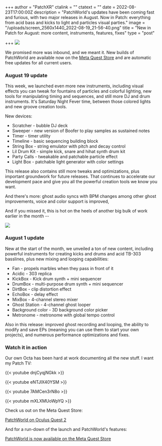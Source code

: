 +++
author = "PatchXR"
ctalink = ""
ctatext = ""
date = 2022-08-23T17:00:00Z
description = "PatchWorld's updates have been coming fast and furious, with two major releases in August. Now in Patch: everything from acid bass and kicks to light and particles visual parties."
image = "/uploads/screen_2560x1440_2022-08-19_21-56-40.png"
title = "New in Patch for August: more content, instruments, features, fixes"
type = "post"

+++
![](/uploads/screen_2560x1440_2022-08-19_21-56-40.png)

We promised more was inbound, and we meant it. New builds of PatchWorld are available now on the [Meta Quest Store](https://www.oculus.com/experiences/quest/3715150718552632/) and are automatic free updates for all current users.

### August 19 update

This week, we launched even more new instruments, including visual effects you can tweak for fountains of particles and colorful lighting, new tools for manipulating timing and sequences, and still more DJ and drum instruments. It's Saturday Night Fever time, between those colored lights and new groove creation tools.

New devices:

* Scratcher - bubble DJ deck
* Sweeper - new version of Boofer to play samples as sustained notes
* Timer - timer utility
* Timeline - basic sequencing building block
* String Box - string emulator with pitch and decay control
* Lil Drum Kit - simple kick, snare and hihat synth drum kit
* Party Calls - tweakable and patchable particle effect
* Light Box - patchable light generator with color settings

This release also contains still more tweaks and optimizations, plus important groundwork for future releases. That continues to accelerate our development pace and give you all the powerful creation tools we know you want.

And there's more: ghost audio syncs with BPM changes among other ghost improvements, voice and color support is improved,

And if you missed it, this is hot on the heels of another big bulk of work earlier in the month --

![](/uploads/screen_2560x1440_2022-08-20_00-07-04.png)

### August 1 update

New at the start of the month, we unveiled a ton of new content, including powerful instruments for creating kicks and drums and acid TB-303 basslines, plus new mixing and looping capabilities:

* Fan - propels marbles when they pass in front of it
* Acidic - 303 replica
* KickBox - Kick drum synth + mini sequencer
* DrumBox - multi-purpose drum synth + mini sequencer
* DirtBox - clip distortion effect
* EchoBox - delay effect
* MixBox - 4-channel stereo mixer
* Ghost Station - 4-channel ghost looper
* Background color - 3D background color picker
* Metronome - metronome with global tempo control

Also in this release: improved ghost recording and looping, the ability to modify and save EPs (meaning you can use them to start your own projects), and numerous performance optimizations and fixes.

### Watch it in action

Our own Octa has been hard at work documenting all the new stuff. I want my Patch TV:

{{< youtube dnjCyqjNGkk >}}

{{< youtube eNTJlX40YSM >}}

{{< youtube 7AMCen3rN8o >}}

{{< youtube mXLXMUoWpYQ >}}

Check us out on the Meta Quest Store:

[PatchWorld on Oculus Quest 2](https://www.oculus.com/experiences/quest/3715150718552632/)

And for a run-down of the launch and PatchWorld's features:

[PatchWorld is now available on the Meta Quest Store]()
